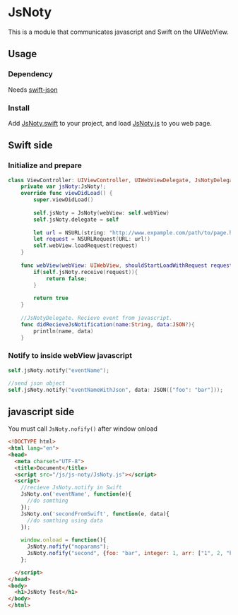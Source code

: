 # JsNoty

This is a module that communicates javascript and Swift on the UIWebView.

## Usage

### Dependency

Needs [swift-json](https://github.com/dankogai/swift-json)

### Install

Add [JsNoty.swift](https://github.com/gomo/JsNoty/blob/master/JsNoty/JsNoty.swift) to your project, and load [JsNoty.js](https://github.com/gomo/JsNoty/blob/master/JsNoty/js/JsNoty.js) to you web page.

## Swift side

### Initialize and prepare

```swift
class ViewController: UIViewController, UIWebViewDelegate, JsNotyDelegate {
    private var jsNoty:JsNoty!;
    override func viewDidLoad() {
        super.viewDidLoad()
        
        self.jsNoty = JsNoty(webView: self.webView)
        self.jsNoty.delegate = self
        
        let url = NSURL(string: "http://www.expample.com/path/to/page.html")
        let request = NSURLRequest(URL: url!)
        self.webView.loadRequest(request)
    }
    
    func webView(webView: UIWebView, shouldStartLoadWithRequest request: NSURLRequest, navigationType: UIWebViewNavigationType) -> Bool {
        if(self.jsNoty.receive(request)){
            return false;
        }
        
        return true
    }
    
    //JsNotyDelegate. Recieve event from javascript.
    func didRecieveJsNotification(name:String, data:JSON?){
        println(name, data)
    }
```

### Notify to inside webView javascript

```swift
self.jsNoty.notify("eventName");

//send json object
self.jsNoty.notify("eventNameWithJson", data: JSON(["foo": "bar"]));
```


## javascript side

You must call `JsNoty.nofify()` after window onload

```html
<!DOCTYPE html>
<html lang="en">
<head>
  <meta charset="UTF-8">
  <title>Document</title>
  <script src="/js/js-noty/JsNoty.js"></script>
  <script>
    //recieve JsNoty.notify in Swift
    JsNoty.on('eventName', function(e){
      //do somthing
    });
    JsNoty.on('secondFromSwift', function(e, data){
      //do somthing using data
    });
    
    window.onload = function(){
      JsNoty.nofify("noparams");
      JsNoty.nofify("second", {foo: "bar", integer: 1, arr: ["1", 2, "hoge"]});
    };

  </script>
</head>
<body>
  <h1>JsNoty Test</h1>
</body>
</html>
```
